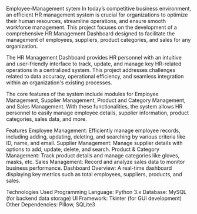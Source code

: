 Employee-Management sytem
In today’s competitive business environment, an efficient HR management system is crucial for organizations to optimize their human resources, streamline operations, and ensure smooth workforce management. This project focuses on the development of a comprehensive HR Management Dashboard designed to facilitate the management of employees, suppliers, product categories, and sales for any organization.

The HR Management Dashboard provides HR personnel with an intuitive and user-friendly interface to track, update, and manage key HR-related operations in a centralized system. This project addresses challenges related to data accuracy, operational efficiency, and seamless integration within an organization's existing processes.

The core features of the system include modules for Employee Management, Supplier Management, Product and Category Management, and Sales Management. With these functionalities, the system allows HR personnel to easily manage employee details, supplier information, product categories, sales data, and more.

Features
Employee Management: Efficiently manage employee records, including adding, updating, deleting, and searching by various criteria like ID, name, and email.
Supplier Management: Manage supplier details with options to add, update, delete, and search.
Product & Category Management: Track product details and manage categories like gloves, masks, etc.
Sales Management: Record and analyze sales data to monitor business performance.
Dashboard Overview: A real-time dashboard displaying key metrics such as total employees, suppliers, products, and sales.

Technologies Used
Programming Language: Python 3.x
Database: MySQL (for backend data storage)
UI Framework: Tkinter (for GUI development)
Other Dependencies: Pillow, SQLite3
